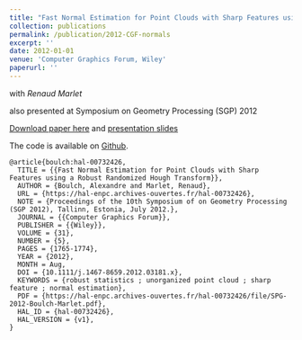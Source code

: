```yaml
---
title: "Fast Normal Estimation for Point Clouds with Sharp Features using a Robust Randomized Hough Transform"
collection: publications
permalink: /publication/2012-CGF-normals
excerpt: ''
date: 2012-01-01
venue: 'Computer Graphics Forum, Wiley'
paperurl: ''
---
```


with *Renaud Marlet*

also presented at Symposium on Geometry Processing (SGP) 2012

[Download paper here](https://aboulch.github.io/files/2012_sgp_boulch.pdf) and [presentation slides](https://aboulch.github.io/files/2012_sgp_boulch_slides.pdf)

The code is available on [Github](https://github.com/aboulch/normals_Hough).

```
@article{boulch:hal-00732426,
  TITLE = {{Fast Normal Estimation for Point Clouds with Sharp Features using a Robust Randomized Hough Transform}},
  AUTHOR = {Boulch, Alexandre and Marlet, Renaud},
  URL = {https://hal-enpc.archives-ouvertes.fr/hal-00732426},
  NOTE = {Proceedings of the 10th Symposium of on Geometry Processing (SGP 2012), Tallinn, Estonia, July 2012.},
  JOURNAL = {{Computer Graphics Forum}},
  PUBLISHER = {{Wiley}},
  VOLUME = {31},
  NUMBER = {5},
  PAGES = {1765-1774},
  YEAR = {2012},
  MONTH = Aug,
  DOI = {10.1111/j.1467-8659.2012.03181.x},
  KEYWORDS = {robust statistics ; unorganized point cloud ; sharp feature ; normal estimation},
  PDF = {https://hal-enpc.archives-ouvertes.fr/hal-00732426/file/SPG-2012-Boulch-Marlet.pdf},
  HAL_ID = {hal-00732426},
  HAL_VERSION = {v1},
}
```
